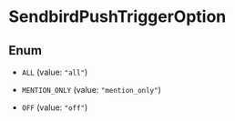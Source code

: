

# SendbirdPushTriggerOption

## Enum


* `ALL` (value: `"all"`)

* `MENTION_ONLY` (value: `"mention_only"`)

* `OFF` (value: `"off"`)



